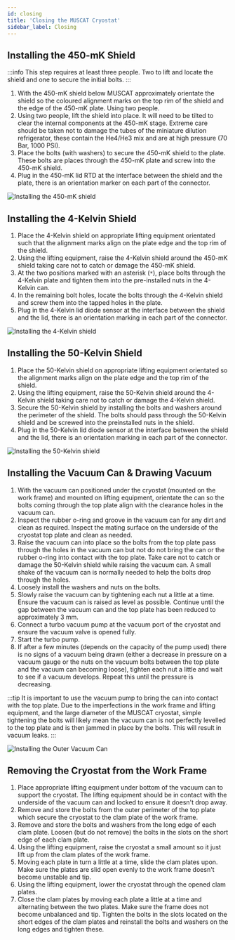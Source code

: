 ```yaml
---
id: closing
title: 'Closing the MUSCAT Cryostat'
sidebar_label: Closing
---
```


## Installing the 450-mK Shield

:::info
This step requires at least three people. Two to lift and locate the shield and one to secure the initial bolts.
:::

1. With the 450-mK shield below MUSCAT approximately orientate the shield so the coloured alignment marks on the top rim of the shield and the edge of the 450-mK plate. Using two people.
2. Using two people, lift the shield into place. It will need to be tilted to clear the internal components at the 450-mK stage. Extreme care should be taken not to damage the tubes of the miniature dilution refrigerator, these contain the He4/He3 mix and are at high pressure (70 Bar, 1000 PSI).
3. Place the bolts (with washers) to secure the 450-mK shield to the plate. These bolts are places through the 450-mK plate and screw into the 450-mK shield.
4. Plug in the 450-mK lid RTD at the interface between the shield and the plate, there is an orientation marker on each part of the connector.

![Installing the 450-mK shield](/img/close_450mK.png)

## Installing the 4-Kelvin Shield

1. Place the 4-Kelvin shield on appropriate lifting equipment orientated such that the alignment marks align on the plate edge and the top rim of the shield.
2. Using the lifting equipment, raise the 4-Kelvin shield around the 450-mK shield taking care not to catch or damage the 450-mK shield.
3. At the two positions marked with an asterisk (`*`), place bolts through the 4-Kelvin plate and tighten them into the pre-installed nuts in the 4-Kelvin can.
4. In the remaining bolt holes, locate the bolts through the 4-Kelvin shield and screw them into the tapped holes in the plate.
5. Plug in the 4-Kelvin lid diode sensor at the interface between the shield and the lid, there is an orientation marking in each part of the connector.

![Installing the 4-Kelvin shield](/img/close_4K.png)

## Installing the 50-Kelvin Shield

1. Place the 50-Kelvin shield on appropriate lifting equipment orientated so the alignment marks align on the plate edge and the top rim of the shield.
2. Using the lifting equipment, raise the 50-Kelvin shield around the 4-Kelvin shield taking care not to catch or damage the 4-Kelvin shield.
3. Secure the 50-Kelvin shield by installing the bolts and washers around the perimeter of the shield. The bolts should pass through the 50-Kelvin shield and be screwed into the preinstalled nuts in the shield.
4. Plug in the 50-Kelvin lid diode sensor at the interface between the shield and the lid, there is an orientation marking in each part of the connector.

![Installing the 50-Kelvin shield](/img/close_50K.png)

## Installing the Vacuum Can & Drawing Vacuum

1. With the vacuum can positioned under the cryostat (mounted on the work frame) and mounted on lifting equipment, orientate the can so the bolts coming through the top plate align with the clearance holes in the vacuum can.
2. Inspect the rubber o-ring and groove in the vacuum can for any dirt and clean as required. Inspect the mating surface on the underside of the cryostat top plate and clean as needed.
3. Raise the vacuum can into place so the bolts from the top plate pass through the holes in the vacuum can but not do not bring the can or the rubber o-ring into contact with the top plate. Take care not to catch or damage the 50-Kelvin shield while raising the vacuum can. A small shake of the vacuum can is normally needed to help the bolts drop through the holes.
4. Loosely install the washers and nuts on the bolts.
5. Slowly raise the vacuum can by tightening each nut a little at a time. Ensure the vacuum can is raised as level as possible. Continue until the gap between the vacuum can and the top plate has been reduced to approximately 3&nbsp;mm.
6. Connect a turbo vacuum pump at the vacuum port of the cryostat and ensure the vacuum valve is opened fully.
7. Start the turbo pump.
8. If after a few minutes (depends on the capacity of the pump used) there is no signs of a vacuum being drawn (either a decrease in pressure on a vacuum gauge or the nuts on the vacuum bolts between the top plate and the vacuum can becoming loose), tighten each nut a little and wait to see if a vacuum develops. Repeat this until the pressure is decreasing.

:::tip
It is important to use the vacuum pump to bring the can into contact with the top plate. Due to the imperfections in the work frame and lifting equipment, and the large diameter of the MUSCAT cryostat, simple tightening the bolts will likely mean the vacuum can is not perfectly levelled to the top plate and is then jammed in place by the bolts. This will result in vacuum leaks.
:::

![Installing the Outer Vacuum Can](/img/close_OVC.png)

## Removing the Cryostat from the Work Frame

1. Place appropriate lifting equipment under bottom of the vacuum can to support the cryostat. The lifting equipment should be in contact with the underside of the vacuum can and locked to ensure it doesn't drop away.
2. Remove and store the bolts from the outer perimeter of the top plate which secure the cryostat to the clam plate of the work frame.
3. Remove and store the bolts and washers from the long edge of each clam plate. Loosen (but do not remove) the bolts in the slots on the short edge of each clam plate.
4. Using the lifting equipment, raise the cryostat a small amount so it just lift up from the clam plates of the work frame.
5. Moving each plate in turn a little at a time, slide the clam plates upon. Make sure the plates are slid open evenly to the work frame doesn't become unstable and tip.
6. Using the lifting equipment, lower the cryostat through the opened clam plates.
7. Close the clam plates by moving each plate a little at a time and alternating between the two plates. Make sure the frame does not become unbalanced and tip. Tighten the bolts in the slots located on the short edges of the clam plates and reinstall the bolts and washers on the long edges and tighten these.
